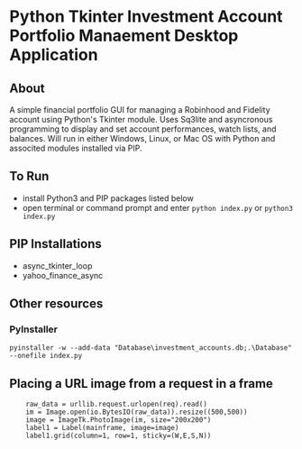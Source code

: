 
# Python Tkinter Investment Account Portfolio Manaement Desktop Application 

## About
A simple financial portfolio GUI for managing a Robinhood and Fidelity account using Python's Tkinter module. Uses Sq3lite and asyncronous programming to display and set account performances, watch lists, and balances. Will run in either Windows, Linux, or Mac OS with Python and associted modules installed via PIP.

## To Run
- install Python3 and PIP packages listed below 
- open terminal or command prompt and enter `python index.py` or `python3 index.py`

## PIP Installations
- async_tkinter_loop
- yahoo_finance_async

## Other resources

### PyInstaller
`pyinstaller -w --add-data "Database\investment_accounts.db;.\Database" --onefile index.py`

## Placing a URL image from a request in a frame
```req = urllib.request.Request("https://stockcharts.com/c-sc/sc?s=AAPL&p=W&b=5&g=0&i=t2656791252c&r=1645919909673",headers={'User-Agent': 'Mozilla/5.0'} )
    raw_data = urllib.request.urlopen(req).read()
    im = Image.open(io.BytesIO(raw_data)).resize((500,500))
    image = ImageTk.PhotoImage(im, size="200x200")
    label1 = Label(mainframe, image=image)
    label1.grid(column=1, row=1, sticky=(W,E,S,N))
```
